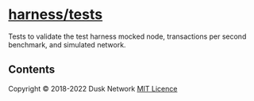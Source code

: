 # [harness/tests](./harness/tests)

Tests to validate the test harness mocked node, transactions per second
benchmark, and simulated network.

<!-- ToC start -->
##  Contents

<!-- ToC end -->

Copyright © 2018-2022 Dusk Network
[MIT Licence](https://github.com/dusk-network/dusk-blockchain/blob/master/LICENSE)
